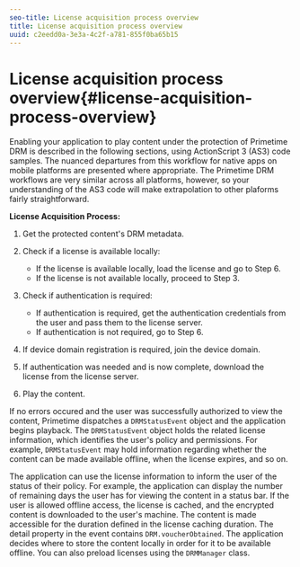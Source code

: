 ```yaml
---
seo-title: License acquisition process overview
title: License acquisition process overview
uuid: c2eedd0a-3e3a-4c2f-a781-855f0ba65b15
---
```


# License acquisition process overview{#license-acquisition-process-overview}

Enabling your application to play content under the protection of Primetime DRM is described in the following sections, using ActionScript 3 (AS3) code samples. The nuanced departures from this workflow for native apps on mobile platforms are presented where appropriate. The Primetime DRM workflows are very similar across all platforms, however, so your understanding of the AS3 code will make extrapolation to other plaforms fairly straightforward.

**License Acquisition Process:**

1. Get the protected content's DRM metadata. 
1. Check if a license is available locally:

    * If the license is available locally, load the license and go to Step 6. 
    * If the license is not available locally, proceed to Step 3.

1. Check if authentication is required:

    * If authentication is required, get the authentication credentials from the user and pass them to the license server. 
    * If authentication is not required, go to Step 6.

1. If device domain registration is required, join the device domain. 
1. If authentication was needed and is now complete, download the license from the license server. 
1. Play the content.

If no errors occured and the user was successfully authorized to view the content, Primetime dispatches a `DRMStatusEvent` object and the application begins playback. The `DRMStatusEvent` object holds the related license information, which identifies the user's policy and permissions. For example, `DRMStatusEvent` may hold information regarding whether the content can be made available offline, when the license expires, and so on.

The application can use the license information to inform the user of the status of their policy. For example, the application can display the number of remaining days the user has for viewing the content in a status bar. If the user is allowed offline access, the license is cached, and the encrypted content is downloaded to the user's machine. The content is made accessible for the duration defined in the license caching duration. The detail property in the event contains `DRM.voucherObtained`. The application decides where to store the content locally in order for it to be available offline. You can also preload licenses using the `DRMManager` class. 
